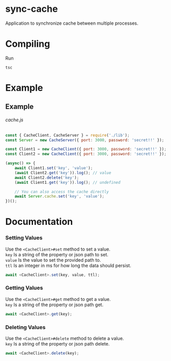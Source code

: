 # sync-cache

Application to synchronize cache between multiple processes.

# Compiling

Run

```
tsc
```

# Example

## Example

###### cache.js

```js
const { CacheClient, CacheServer } = require('./lib');
const Server = new CacheServer({ port: 3000, password: 'secret!!' });

const Client1 = new CacheClient({ port: 3000, password: 'secret!!' });
const Client2 = new CacheClient({ port: 3000, password: 'secret!!' });

(async() => {
	await Client1.set('key', 'value');
	(await Client2.get('key')).log(); // value
	await Client2.delete('key');
	(await Client1.get('key')).log(); // undefined

	// You can also access the cache directly
	await Server.cache.set('key', 'value');
})();
```

# Documentation

### Setting Values

Use the `<CacheClient>#set` method to set a value.<br>
`key` Is a string of the property or json path to set.<br>
`value` Is the value to set the provided path to.<br>
`ttl` Is an integer in ms for how long the data should persist.<br>

```js
await <CacheClient>.set(key, value, ttl);
```

### Getting Values

Use the `<CacheClient>#get` method to get a value.<br>
`key` Is a string of the property or json path get.<br>

```js
await <CacheClient>.get(key);
```

### Deleting Values

Use the `<CacheClient>#delete` method to delete a value.<br>
`key` Is a string of the property or json path delete.<br>

```js
await <CacheClient>.delete(key);
```